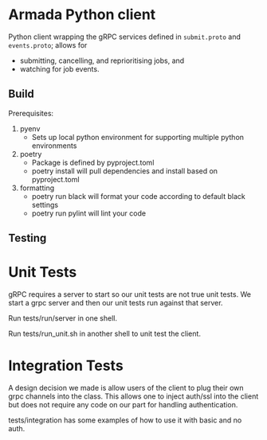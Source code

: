 # Armada Python client


Python client wrapping the gRPC services defined in `submit.proto` and `events.proto`; allows for

- submitting, cancelling, and reprioritising jobs, and
- watching for job events.



## Build
Prerequisites:

1) pyenv
    - Sets up local python environment for supporting multiple python environments
2) poetry
    - Package is defined by pyproject.toml
    - poetry install will pull dependencies and install based on pyproject.toml
3) formatting
    - poetry run black will format your code according to default black settings
    - poetry run pylint will lint your code

## Testing

# Unit Tests
gRPC requires a server to start so our unit tests are not true unit tests.  We start a grpc server and then our unit tests run against that server.

Run tests/run/server in one shell.

Run tests/run_unit.sh in another shell to unit test the client.

# Integration Tests

A design decision we made is allow users of the client to plug their own grpc channels into the class.  This allows one to inject auth/ssl into the client but does not require any code on our part for handling authentication.  

tests/integration has some examples of how to use it with basic and no auth.  


